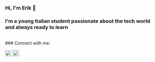 ### Hi, I'm Erik 👋

### I'm a young Italian student passionate about the tech world and always ready to learn
<br />
### Connect with me:

[<img align="left" alt="erikdrozina | Instagram" width="22px" src="https://cdn.jsdelivr.net/npm/simple-icons@v3/icons/instagram.svg" />][instagram]
[<img align="left" alt="erikdrozina | Twitter" width="22px" src="https://cdn.jsdelivr.net/npm/simple-icons@v3/icons/twitter.svg" />][twitter]


[twitter]: https://twitter.com/erikdrozina
[instagram]: https://instagram.com/erik.drxzina
